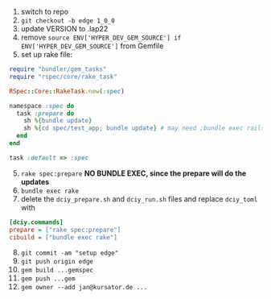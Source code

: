 1. switch to repo
2. `git checkout -b edge 1_0_0`
3. update VERSION to .lap22
3. remove `source ENV['HYPER_DEV_GEM_SOURCE'] if ENV['HYPER_DEV_GEM_SOURCE']` from Gemfile
4. set up rake file: 
```ruby
require "bundler/gem_tasks"
require "rspec/core/rake_task"

RSpec::Core::RakeTask.new(:spec)

namespace :spec do
  task :prepare do
    sh %{bundle update}
    sh %{cd spec/test_app; bundle update} # may need ;bundle exec rails db:setup as well
  end
end

task :default => :spec
```
5. `rake spec:prepare` **NO BUNDLE EXEC, since the prepare will do the updates**
6. `bundle exec rake`
6. delete the `dciy_prepare.sh` and `dciy_run.sh` files and replace `dciy_toml` with
```ini
[dciy.commands]
prepare = ["rake spec:prepare"]
cibuild = ["bundle exec rake"]
```
8. `git commit -am "setup edge"`
8. `git push origin edge`
8. `gem build ...gemspec`
5. `gem push ...gem`
6. `gem owner --add jan@kursator.de ...`

